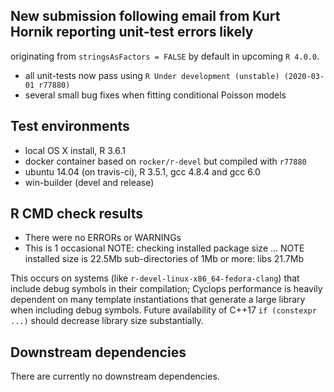 ## New submission following email from Kurt Hornik reporting unit-test errors likely
originating from `stringsAsFactors = FALSE` by default in upcoming `R 4.0.0`.

* all unit-tests now pass using `R Under development (unstable) (2020-03-01 r77880)`
* several small bug fixes when fitting conditional Poisson models

## Test environments
* local OS X install, R 3.6.1
* docker container based on `rocker/r-devel` but compiled with `r77880`
* ubuntu 14.04 (on travis-ci), R 3.5.1, gcc 4.8.4 and gcc 6.0
* win-builder (devel and release)

## R CMD check results
* There were no ERRORs or WARNINGs
* This is 1 occasional NOTE:
  checking installed package size ... NOTE
    installed size is 22.5Mb
    sub-directories of 1Mb or more:
      libs 21.7Mb

This occurs on systems (like `r-devel-linux-x86_64-fedora-clang`) that include debug
symbols in their compilation; Cyclops performance is heavily dependent on many template
instantiations that generate a large library when including debug symbols.  Future
availability of C++17 `if (constexpr ...)` should decrease library size substantially.

## Downstream dependencies
There are currently no downstream dependencies.
